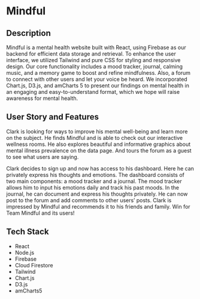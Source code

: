 # Mindful

## Description

Mindful is a mental health website built with React, using Firebase as our backend for efficient data storage and retrieval. To enhance the user interface, we utilized Tailwind and pure CSS for styling and responsive design. Our core functionality includes a mood tracker, journal, calming music, and a memory game to boost and refine mindfulness. Also, a forum to connect with other users and let your voice be heard. We incorporated Chart.js, D3.js, and amCharts 5 to present our findings on mental health in an engaging and easy-to-understand format, which we hope will raise awareness for mental health.

## User Story and Features

Clark is looking for ways to improve his mental well-being and learn more on the subject. He finds Mindful and is able to check out our interactive wellness rooms. He also explores beautiful and informative graphics about mental illness prevalence on the data page. And tours the forum as a guest to see what users are saying. 

Clark decides to sign up and now has access to his dashboard. Here he can privately express his thoughts and emotions. The dashboard consists of two main components: a mood tracker and a journal. The mood tracker allows him to input his emotions daily and track his past moods. In the journal, he can document and express his thoughts privately. He can now post to the forum and add comments to other users’ posts. Clark is impressed by Mindful and recommends it to his friends and family. Win for Team Mindful and its users!

## Tech Stack

* React
* Node.js
* Firebase
* Cloud Firestore
* Tailwind
* Chart.js
* D3.js
* amCharts5
